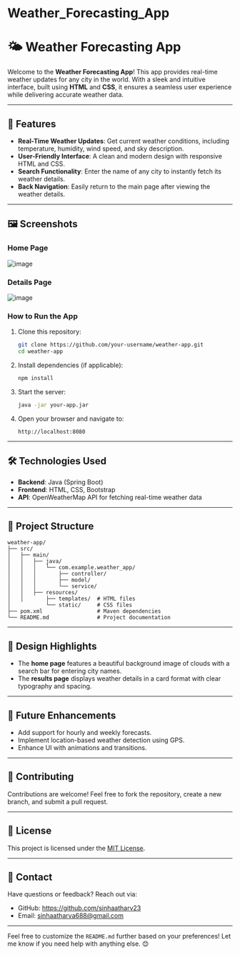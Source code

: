# Weather_Forecasting_App
# 🌤️ Weather Forecasting App

Welcome to the **Weather Forecasting App**! This app provides real-time weather updates for any city in the world. With a sleek and intuitive interface, built using **HTML** and **CSS**, it ensures a seamless user experience while delivering accurate weather data.

---

## 🌟 Features

- **Real-Time Weather Updates**: Get current weather conditions, including temperature, humidity, wind speed, and sky description.
- **User-Friendly Interface**: A clean and modern design with responsive HTML and CSS.
- **Search Functionality**: Enter the name of any city to instantly fetch its weather details.
- **Back Navigation**: Easily return to the main page after viewing the weather details.

---

## 🖼️ Screenshots

### Home Page
![image](https://github.com/user-attachments/assets/f14b44ff-7926-4bfe-99cb-0d91aa6615b8)

### Details Page
![image](https://github.com/user-attachments/assets/5b219ff9-4c93-4a58-b1a7-1eef15ba974c)

### How to Run the App

1. Clone this repository:
   ```bash
   git clone https://github.com/your-username/weather-app.git
   cd weather-app
   ```

2. Install dependencies (if applicable):
   ```bash
   npm install
   ```

3. Start the server:
   ```bash
   java -jar your-app.jar
   ```

4. Open your browser and navigate to:
   ```
   http://localhost:8080
   ```

---

## 🛠️ Technologies Used

- **Backend**: Java (Spring Boot)
- **Frontend**: HTML, CSS, Bootstrap
- **API**: OpenWeatherMap API for fetching real-time weather data

---

## 📂 Project Structure

```
weather-app/
├── src/
│   ├── main/
│   │   ├── java/
│   │   │   └── com.example.weather_app/
│   │   │       ├── controller/
│   │   │       ├── model/
│   │   │       └── service/
│   │   ├── resources/
│   │       ├── templates/  # HTML files
│           └── static/     # CSS files
├── pom.xml                 # Maven dependencies
└── README.md               # Project documentation
```

---

## 🎨 Design Highlights

- The **home page** features a beautiful background image of clouds with a search bar for entering city names.
- The **results page** displays weather details in a card format with clear typography and spacing.

---

## 📖 Future Enhancements

- Add support for hourly and weekly forecasts.
- Implement location-based weather detection using GPS.
- Enhance UI with animations and transitions.

---

## 🤝 Contributing

Contributions are welcome! Feel free to fork the repository, create a new branch, and submit a pull request.

---

## 📄 License

This project is licensed under the [MIT License](LICENSE).

---

## 💬 Contact

Have questions or feedback? Reach out via:
- GitHub: https://github.com/sinhaatharv23
- Email: sinhaatharva688@gmail.com

---

Feel free to customize the `README.md` further based on your preferences! Let me know if you need help with anything else. 😊

